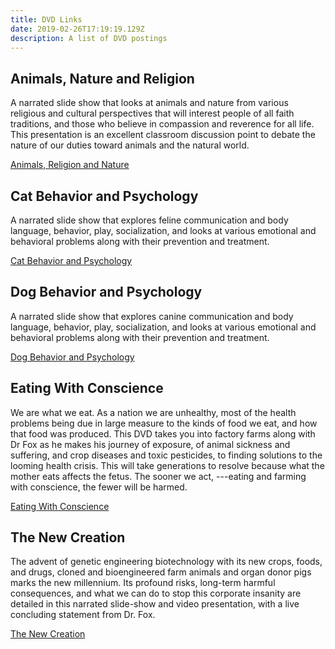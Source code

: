 ```yaml
---
title: DVD Links
date: 2019-02-26T17:19:19.129Z
description: A list of DVD postings
---
```

##  Animals, Nature and Religion

A narrated slide show that looks at animals and nature from various religious and cultural perspectives that will interest people of all faith traditions, and those who believe in compassion and reverence for all life. This presentation is an excellent classroom discussion point to debate the nature of our duties toward animals and the natural world.

[Animals, Religion and Nature](https://www.youtube.com/watch?v=SSa_hHjQpZw)

## Cat Behavior and Psychology

A narrated slide show that explores feline communication and body language, behavior, play, socialization, and looks at  various emotional and behavioral problems along with their prevention and treatment.

[Cat Behavior and Psychology](https://www.youtube.com/watch?v=937DJ1kbSTY)

## Dog Behavior and Psychology

A narrated slide show that explores canine communication and body language, behavior, play, socialization, and looks at  various emotional and behavioral problems along with their prevention and treatment.

[Dog Behavior and Psychology](https://www.youtube.com/watch?v=8go52EF_kE0)

## Eating With Conscience

We are what we eat. As a nation we are unhealthy, most of the health problems being due in large measure to the kinds of food we eat, and how that food was produced. This DVD takes you into factory farms along with Dr Fox as he makes his journey of exposure, of animal sickness and suffering, and crop diseases and toxic pesticides, to finding solutions to the looming health crisis. This will take generations to resolve because what the mother eats affects the fetus. The sooner we act, ---eating and farming with conscience, the fewer will be harmed.

[Eating With Conscience](https://www.youtube.com/watch?v=IxnXdf-NqFg)

## The New Creation

The advent of genetic engineering biotechnology with its new crops, foods, and drugs, cloned and bioengineered farm animals and organ donor pigs marks the new millennium. Its profound risks, long-term harmful consequences, and what we can do to stop this corporate insanity are detailed in this narrated slide-show and video presentation, with a live concluding statement from Dr. Fox.

[The New Creation](https://www.youtube.com/watch?v=nCXBAGvlHV4)

